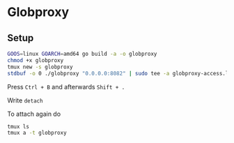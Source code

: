 # Globproxy

## Setup

```bash
GOOS=linux GOARCH=amd64 go build -a -o globproxy
chmod +x globproxy
tmux new -s globproxy
stdbuf -o 0 ./globproxy "0.0.0.0:8082" | sudo tee -a globproxy-access.log
```

Press `Ctrl + B` and afterwards `Shift + .`

Write `detach`

To attach again do

```bash
tmux ls
tmux a -t globproxy
```
